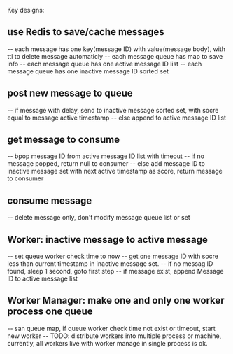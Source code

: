 Key designs:

## use Redis to save/cache messages
  -- each message has one key(message ID) with value(message body), with ttl to delete message automaticly
  -- each message queue has map to save info
  -- each message queue has one active message ID list
  -- each message queue has one inactive message ID sorted set

## post new message to queue
  -- if message with delay, send to inactive message sorted set, with socre equal to message active timestamp
  -- else append to active message ID list

## get message to consume
  -- bpop message ID from active message ID list with timeout
     -- if no message popped, return null to consumer
     -- else add message ID to inactive message set with next active timestamp as score, return message to consumer

## consume message
  -- delete message only, don't modify message queue list or set

## Worker: inactive message to active message 
  -- set queue worker check time to now
  -- get one message ID with socre less than current timestamp in inactive message set.
  -- if no messag ID found, sleep 1 second, goto first step
  -- if message exist, append Message ID to active message list

## Worker Manager: make one and only one worker process one queue
  -- san queue map, if queue worker check time not exist or timeout, start new worker
  -- TODO: distribute workers into multiple process or machine, currently, all workers live with worker manage in single process is ok.
